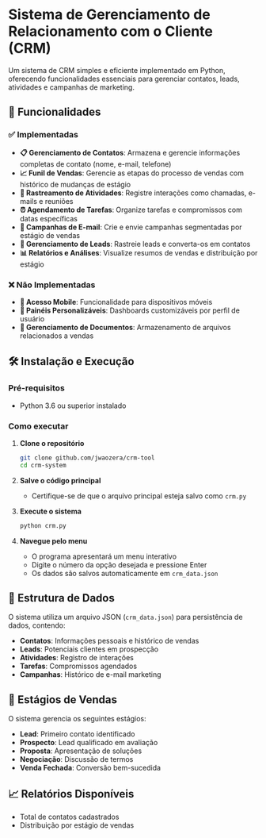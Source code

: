 # Sistema de Gerenciamento de Relacionamento com o Cliente (CRM)

Um sistema de CRM simples e eficiente implementado em Python, oferecendo funcionalidades essenciais para gerenciar contatos, leads, atividades e campanhas de marketing.

## 🚀 Funcionalidades

### ✅ Implementadas

- **📋 Gerenciamento de Contatos**: Armazena e gerencie informações completas de contato (nome, e-mail, telefone)
- **📈 Funil de Vendas**: Gerencie as etapas do processo de vendas com histórico de mudanças de estágio
- **📝 Rastreamento de Atividades**: Registre interações como chamadas, e-mails e reuniões
- **⏰ Agendamento de Tarefas**: Organize tarefas e compromissos com datas específicas
- **📧 Campanhas de E-mail**: Crie e envie campanhas segmentadas por estágio de vendas
- **🎯 Gerenciamento de Leads**: Rastreie leads e converta-os em contatos
- **📊 Relatórios e Análises**: Visualize resumos de vendas e distribuição por estágio

### ❌ Não Implementadas

- **📱 Acesso Mobile**: Funcionalidade para dispositivos móveis
- **🎨 Painéis Personalizáveis**: Dashboards customizáveis por perfil de usuário
- **📁 Gerenciamento de Documentos**: Armazenamento de arquivos relacionados a vendas

## 🛠️ Instalação e Execução

### Pré-requisitos

- Python 3.6 ou superior instalado

### Como executar

1. **Clone o repositório**
   ```bash
   git clone github.com/jwaozera/crm-tool
   cd crm-system
   ```

2. **Salve o código principal**
   - Certifique-se de que o arquivo principal esteja salvo como `crm.py`

3. **Execute o sistema**
   ```bash
   python crm.py
   ```

4. **Navegue pelo menu**
   - O programa apresentará um menu interativo
   - Digite o número da opção desejada e pressione Enter
   - Os dados são salvos automaticamente em `crm_data.json`

## 📁 Estrutura de Dados

O sistema utiliza um arquivo JSON (`crm_data.json`) para persistência de dados, contendo:

- **Contatos**: Informações pessoais e histórico de vendas
- **Leads**: Potenciais clientes em prospecção
- **Atividades**: Registro de interações
- **Tarefas**: Compromissos agendados
- **Campanhas**: Histórico de e-mail marketing

## 🎯 Estágios de Vendas

O sistema gerencia os seguintes estágios:

- **Lead**: Primeiro contato identificado
- **Prospecto**: Lead qualificado em avaliação
- **Proposta**: Apresentação de soluções
- **Negociação**: Discussão de termos
- **Venda Fechada**: Conversão bem-sucedida

## 📈 Relatórios Disponíveis

- Total de contatos cadastrados
- Distribuição por estágio de vendas

  
